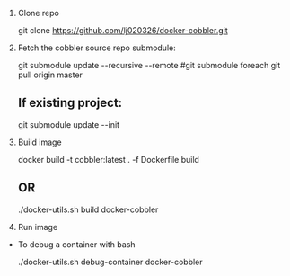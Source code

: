 
1) Clone repo

    git clone https://github.com/lj020326/docker-cobbler.git
    
2) Fetch the cobbler source repo submodule:

    git submodule update --recursive --remote
    #git submodule foreach git pull origin master

    ## If existing project:
    git submodule update --init

3) Build image

    docker build -t cobbler:latest . -f Dockerfile.build
    ## OR 
    ./docker-utils.sh build docker-cobbler

4) Run image


- To debug a container with bash

    ./docker-utils.sh debug-container docker-cobbler


